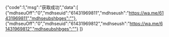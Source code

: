 {"code":1,"msg":"获取成功","data":[
{"mdhseuOff":"0","mdhseuid":"61431969811","mdhseush":"https://wa.me/61431969811","mdhseubshbges":""},
{"mdhseuOff":"0","mdhseuid":"61431969812","mdhseush":"https://wa.me/61431969812","mdhseubshbges":""}
]}
